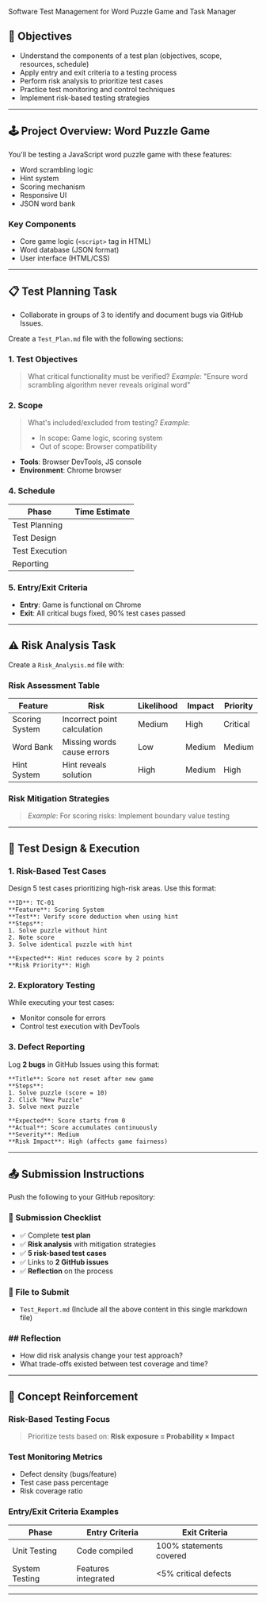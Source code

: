 Software Test Management for Word Puzzle Game and Task Manager

## 🎯  Objectives

* Understand the components of a test plan (objectives, scope, resources, schedule)
* Apply entry and exit criteria to a testing process
* Perform risk analysis to prioritize test cases
* Practice test monitoring and control techniques
* Implement risk-based testing strategies

---

## 🕹️ Project Overview: Word Puzzle Game

You'll be testing a JavaScript word puzzle game with these features:

* Word scrambling logic
* Hint system
* Scoring mechanism
* Responsive UI
* JSON word bank

### Key Components

* Core game logic (`<script>` tag in HTML)
* Word database (JSON format)
* User interface (HTML/CSS)

---

## 📋 Test Planning Task

* Collaborate in groups of 3 to identify and document bugs via GitHub Issues.

Create a `Test_Plan.md` file with the following sections:

### 1. Test Objectives

> What critical functionality must be verified?
> *Example*: "Ensure word scrambling algorithm never reveals original word"

### 2. Scope

> What's included/excluded from testing?
> *Example*:
>
> * In scope: Game logic, scoring system
> * Out of scope: Browser compatibility


* **Tools**: Browser DevTools, JS console
* **Environment**: Chrome browser

### 4. Schedule

| Phase          | Time Estimate |
| -------------- | ------------- |
| Test Planning  |               |
| Test Design    |               |
| Test Execution |               |
| Reporting      |               |

### 5. Entry/Exit Criteria

* **Entry**: Game is functional on Chrome
* **Exit**: All critical bugs fixed, 90% test cases passed

---

## ⚠️ Risk Analysis Task

Create a `Risk_Analysis.md` file with:

### Risk Assessment Table

| Feature        | Risk                        | Likelihood | Impact | Priority |
| -------------- | --------------------------- | ---------- | ------ | -------- |
| Scoring System | Incorrect point calculation | Medium     | High   | Critical |
| Word Bank      | Missing words cause errors  | Low        | Medium | Medium   |
| Hint System    | Hint reveals solution       | High       | Medium | High     |

### Risk Mitigation Strategies

> *Example*: For scoring risks: Implement boundary value testing

---

## 🧪 Test Design & Execution

### 1. Risk-Based Test Cases

Design 5 test cases prioritizing high-risk areas. Use this format:

```
**ID**: TC-01  
**Feature**: Scoring System  
**Test**: Verify score deduction when using hint  
**Steps**:  
1. Solve puzzle without hint  
2. Note score  
3. Solve identical puzzle with hint  

**Expected**: Hint reduces score by 2 points  
**Risk Priority**: High  
```

### 2. Exploratory Testing

While executing your test cases:

* Monitor console for errors
* Control test execution with DevTools

### 3. Defect Reporting

Log **2 bugs** in GitHub Issues using this format:

```
**Title**: Score not reset after new game  
**Steps**:  
1. Solve puzzle (score = 10)  
2. Click "New Puzzle"  
3. Solve next puzzle  

**Expected**: Score starts from 0  
**Actual**: Score accumulates continuously  
**Severity**: Medium  
**Risk Impact**: High (affects game fairness)  
```

---

## 📤 Submission Instructions

Push the following to your GitHub repository:

### 📜 Submission Checklist

- ✅ Complete **test plan**
- ✅ **Risk analysis** with mitigation strategies
- ✅ **5 risk-based test cases**
- ✅ Links to **2 GitHub issues**
- ✅ **Reflection** on the process

### 📁 File to Submit

- `Test_Report.md` (Include all the above content in this single markdown file)

### ## Reflection

* How did risk analysis change your test approach?
* What trade-offs existed between test coverage and time?

---

## 🧠 Concept Reinforcement

### Risk-Based Testing Focus

> Prioritize tests based on:
> **Risk exposure = Probability × Impact**

### Test Monitoring Metrics

* Defect density (bugs/feature)
* Test case pass percentage
* Risk coverage ratio

### Entry/Exit Criteria Examples

| Phase          | Entry Criteria      | Exit Criteria           |
| -------------- | ------------------- | ----------------------- |
| Unit Testing   | Code compiled       | 100% statements covered |
| System Testing | Features integrated | <5% critical defects    |

---

